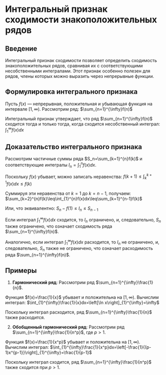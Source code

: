 # Интегральный признак сходимости знакоположительных рядов

## Введение

Интегральный признак сходимости позволяет определить сходимость знакоположительных рядов, сравнивая их с соответствующими несобственными интегралами. Этот признак особенно полезен для рядов, члены которых можно выразить через непрерывные функции.

## Формулировка интегрального признака

Пусть $f(x)$ — непрерывная, положительная и убывающая функция на интервале $[1, \infty)$. Рассмотрим ряд:
$\sum_{n=1}^{\infty}f(n)$

Интегральный признак утверждает, что ряд $\sum_{n=1}^{\infty}f(n)$ сходится тогда и только тогда, когда сходится несобственный интеграл:
$\int_{1}^{\infty}f(x)dx$

## Доказательство интегрального признака

Рассмотрим частичные суммы ряда $S_n=\sum_{k=1}^{n}f(k)$ и соответствующие интегралы $I_n=\int_{1}^{n}f(x)dx$.

Поскольку $f(x)$ убывает, можно записать неравенства:
$f(k+1)\leq\int_{k}^{k+1}f(x)dx\leq f(k)$

Суммируя эти неравенства от $k=1$ до $k=n-1$, получаем:
$\sum_{k=2}^{n}f(k)\leq\int_{1}^{n}f(x)dx\leq\sum_{k=1}^{n-1}f(k)$

Или, что эквивалентно:
$S_n-f(1)\leq I_n\leq S_{n-1}$

Если интеграл $\int_{1}^{\infty}f(x)dx$ сходится, то $I_n$ ограничено, и, следовательно, $S_n$ также ограничено, что означает сходимость ряда $\sum_{n=1}^{\infty}f(n)$.

Аналогично, если интеграл $\int_{1}^{\infty}f(x)dx$ расходится, то $I_n$ не ограничено, и, следовательно, $S_n$ также не ограничено, что означает расходимость ряда $\sum_{n=1}^{\infty}f(n)$.

## Примеры

1. **Гармонический ряд**:
Рассмотрим ряд $\sum_{n=1}^{\infty}\frac{1}{n}$.

Функция $f(x)=\frac{1}{x}$ убывает и положительна на $[1, \infty)$. Вычислим интеграл:
$\int_{1}^{\infty}\frac{1}{x}dx=\left[\ln x\right]_{1}^{\infty}=\infty$

Поскольку интеграл расходится, ряд $\sum_{n=1}^{\infty}\frac{1}{n}$ также расходится.

2. **Обобщенный гармонический ряд**:
Рассмотрим ряд $\sum_{n=1}^{\infty}\frac{1}{n^p}$, где $p>1$.

Функция $f(x)=\frac{1}{x^p}$ убывает и положительна на $[1, \infty)$. Вычислим интеграл:
$\int_{1}^{\infty}\frac{1}{x^p}dx=\left[-\frac{1}{(p-1)x^{p-1}}\right]_{1}^{\infty}=\frac{1}{p-1}$

Поскольку интеграл сходится, ряд $\sum_{n=1}^{\infty}\frac{1}{n^p}$ также сходится при $p>1$.
